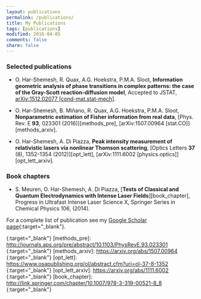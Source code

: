 ```yaml
---
layout: publications
permalink: /publications/
title: My Publications
tags: [publications]
modified: 2016-04-05
comments: false
share: false
---
```


### Selected publications

- O. Har-Shemesh, R. Quax, A.G. Hoekstra, P.M.A. Sloot, __Information geometric
  analysis of phase transitions in complex patterns: the case of the Gray-Scott
  reaction-diffusion model__, Accepted to JSTAT, [arXiv:1512.02077
  \[cond-mat.stat-mech\]][gs_arxiv].

- O. Har-Shemesh, B. Miñano, R. Quax, A.G. Hoekstra, P.M.A. Sloot,
  __Nonparametric estimation of Fisher information from real data__, [Phys. Rev.
  E __93__, 023301 (2016)][methods_pre], [arXiv:1507.00964
  [stat.CO]][methods_arxiv].

- O. Har-Shemesh, A. Di Piazza, __Peak intensity measurement of relativistic
  lasers via nonlinear Thomson scattering__, [Optics Letters __37__ (8), 1352-1354
  (2012)][opt_lett], [arXiv:1111.6002 [physics.optics]][opt_lett_arxiv].

### Book chapters

- S. Meuren, O. Har-Shemesh, A. Di Piazza, [__Tests of Classical and Quantum
  Electrodynamics with Intense Laser Fields__][book_chapter], Progress in Ultrafast Intense
  Laser Science X, Springer Series in Chemical Physics 106, (2014). 

For a complete list of publication see my [Google Scholar
page](https://scholar.google.com/citations?user=81i6w6gAAAAJ){:target="_blank"}.


<!-- Links -->
[gs_arxiv]: https://arxiv.org/abs/1512.02077
{:target="_blank"}
[methods_pre]: http://journals.aps.org/pre/abstract/10.1103/PhysRevE.93.023301
{:target="_blank"}
[methods_arxiv]: https://arxiv.org/abs/1507.00964
{:target="_blank"}
[opt_lett]: https://www.osapublishing.org/ol/abstract.cfm?uri=ol-37-8-1352
{:target="_blank"}
[opt_lett_arxiv]: https://arxiv.org/abs/1111.6002
{:target="_blank"}
[book_chapter]: http://link.springer.com/chapter/10.1007/978-3-319-00521-8_8
{:target="_blank"}
